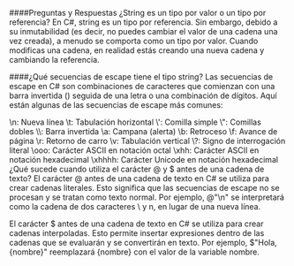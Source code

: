 ####Preguntas y Respuestas
¿String es un tipo por valor o un tipo por referencia?
En C#, string es un tipo por referencia. Sin embargo, debido a su inmutabilidad (es decir, no puedes cambiar el valor de una cadena una vez creada), a menudo se comporta como un tipo por valor. Cuando modificas una cadena, en realidad estás creando una nueva cadena y cambiando la referencia.

####¿Qué secuencias de escape tiene el tipo string?
Las secuencias de escape en C# son combinaciones de caracteres que comienzan con una barra invertida (\) seguida de una letra o una combinación de dígitos. Aquí están algunas de las secuencias de escape más comunes:

\\n: Nueva línea
\\t: Tabulación horizontal
\\': Comilla simple
\\": Comillas dobles
\\\\: Barra invertida
\\a: Campana (alerta)
\\b: Retroceso
\\f: Avance de página
\\r: Retorno de carro
\\v: Tabulación vertical
\\?: Signo de interrogación literal
\\ooo: Carácter ASCII en notación octal
\\xhh: Carácter ASCII en notación hexadecimal
\\xhhhh: Carácter Unicode en notación hexadecimal
¿Qué sucede cuando utiliza el carácter @ y $ antes de una cadena de texto?
El carácter @ antes de una cadena de texto en C# se utiliza para crear cadenas literales. Esto significa que las secuencias de escape no se procesan y se tratan como texto normal. Por ejemplo, @"\\n" se interpretará como la cadena de dos caracteres \ y n, en lugar de una nueva línea.

El carácter $ antes de una cadena de texto en C# se utiliza para crear cadenas interpoladas. Esto permite insertar expresiones dentro de las cadenas que se evaluarán y se convertirán en texto. Por ejemplo, $"Hola, {nombre}" reemplazará {nombre} con el valor de la variable nombre.